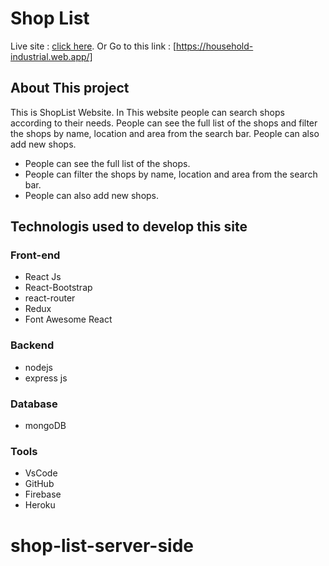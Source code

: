 # Shop List
Live site : [click here](https://household-industrial.web.app/).
Or
Go to this link : [https://household-industrial.web.app/]

## About This project
This is ShopList Website. In This website people can search shops according to their needs. People can see the full list of the shops and filter the shops by name, location and area from the search bar. People can also add new shops.

* People can see the full list of the shops.
* People can filter the shops by name, location and area from the search bar.
* People can also add new shops.

## Technologis used to develop this site
### Front-end
* React Js
* React-Bootstrap
* react-router
* Redux
* Font Awesome React
### Backend
* nodejs
* express js
### Database
* mongoDB
### Tools
* VsCode
* GitHub
* Firebase
* Heroku

# shop-list-server-side
